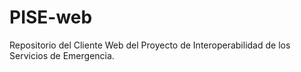 # PISE-web
Repositorio del Cliente Web del Proyecto de Interoperabilidad de los Servicios de Emergencia.
